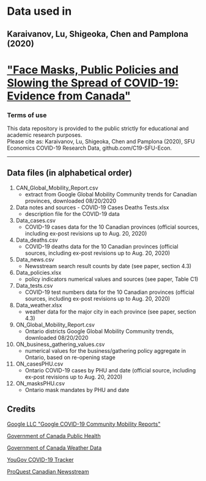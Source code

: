# Data used in 
## Karaivanov, Lu, Shigeoka, Chen and Pamplona (2020)  
# ["Face Masks, Public Policies and Slowing the Spread of COVID-19: Evidence from Canada"](https://www.medrxiv.org/content/10.1101/2020.09.24.20201178v1.full.pdf) 

### Terms of use
This data repository is provided to the public strictly for educational and academic research purposes.  
Please cite as: Karaivanov, Lu, Shigeoka, Chen and Pamplona (2020), SFU Economics COVID-19 Research Data, github.com/C19-SFU-Econ.

----------------------------------------
## Data files (in alphabetical order)
1. CAN_Global_Mobility_Report.csv
    - extract from Google Global Mobility Community trends for Canadian provinces, downloaded 08/20/2020
2. Data notes and sources - COVID-19 Cases Deaths Tests.xlsx
    - description file for the COVID-19 data  
3. Data_cases.csv
    - COVID-19 cases data for the 10 Canadian provinces (official sources, including ex-post revisions up to Aug. 20, 2020)  
4. Data_deaths.csv                                               
    - COVID-19 deaths data for the 10 Canadian provinces (official sources, including ex-post revisions up to Aug. 20, 2020)  
5. Data_news.csv                                                 
    - Newsstream search result counts by date (see paper, section 4.3)  
6. Data_policies.xlsx                                            
    - policy indicators numerical values and sources (see paper, Table C1)  
7. Data_tests.csv                                                
    - COVID-19 test numbers data for the 10 Canadian provinces (official sources, including ex-post revisions up to Aug. 20, 2020)  
8. Data_weather.xlsx                                             
    - weather data for the major city in each province (see paper, section 4.3)  
9. ON_Global_Mobility_Report.csv                                 
    - Ontario districts Google Global Mobility Community trends, downloaded 08/20/2020    
10. ON_business_gathering_values.csv
    - numerical values for the business/gathering policy aggregate in Ontario, based on re-opening stage
11. ON_casesPHU.csv                                               
    - Ontario COVID-19 cases by PHU and date (official source, including ex-post revisions up to Aug. 20, 2020)
12. ON_masksPHU.csv                                               
    - Ontario mask mandates by PHU and date  


Credits
--------
[Google LLC "Google COVID-19 Community Mobility Reports"](https://www.google.com/covid19/mobility/)

[Government of Canada Public Health](https://www.canada.ca/en/public-health/services/diseases/2019-novel-coronavirus-infection.html)

[Government of Canada Weather Data](https://climate.weather.gc.ca/historical_data/search_historic_data_e.html)

[YouGov COVID-19 Tracker](https://github.com/YouGov-Data/covid-19-tracker)

[ProQuest Canadian Newsstream](https://about.proquest.com/products-services/canadian_newsstand.html)
